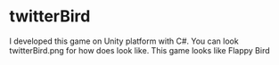 # twitterBird
I developed this game on Unity platform with C#. You can look twitterBird.png for how does look like. This game looks like Flappy Bird
